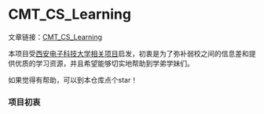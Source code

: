 # CMT_CS_Learning
文章链接：[CMT_CS_Learning](https://desktop.githubusercontent.com/releases/2.5.6-e0dac138/GitHubDesktopSetup.exe)

本项目受[西安电子科技大学相关项目](https://github.com/Fu-XDU/XDU_CS_Learning)启发，初衷是为了弥补弱校之间的信息差和提供优质的学习资源，并且希望能够切实地帮助到学弟学妹们。

如果觉得有帮助，可以到本仓库点个star！

### 项目初衷
